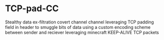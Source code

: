 # TCP-pad-CC
Stealthy data ex-filtration covert channel channel leveraging TCP padding field in header to smuggle bits of data using a custom encoding scheme between sender and reciever leveraging minecraft KEEP-ALIVE TCP packets
